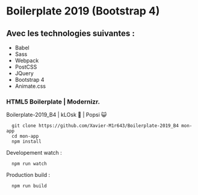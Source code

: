# Boilerplate 2019 (Bootstrap 4)

## Avec les technologies suivantes :
- Babel
- Sass
- Webpack
- PostCSS
- JQuery
- Bootstrap 4
- Animate.css

### HTML5 Boilerplate | Modernizr.

Boilerplate-2019_B4 | kLOsk 🐙 | Popsi 😺
```
  git clone https://github.com/Xavier-M1r643/Boilerplate-2019_B4 mon-app
  cd mon-app
  npm install
```

Developement watch :
```
  npm run watch
```

Production build :
```
  npm run build
```
